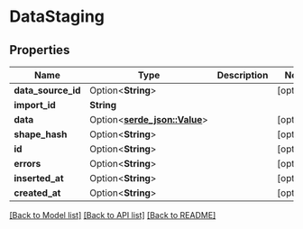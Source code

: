 # DataStaging

## Properties

Name | Type | Description | Notes
------------ | ------------- | ------------- | -------------
**data_source_id** | Option<**String**> |  | [optional]
**import_id** | **String** |  | 
**data** | Option<[**serde_json::Value**](.md)> |  | [optional]
**shape_hash** | Option<**String**> |  | [optional]
**id** | Option<**String**> |  | [optional]
**errors** | Option<**String**> |  | [optional]
**inserted_at** | Option<**String**> |  | [optional]
**created_at** | Option<**String**> |  | [optional]

[[Back to Model list]](../README.md#documentation-for-models) [[Back to API list]](../README.md#documentation-for-api-endpoints) [[Back to README]](../README.md)


